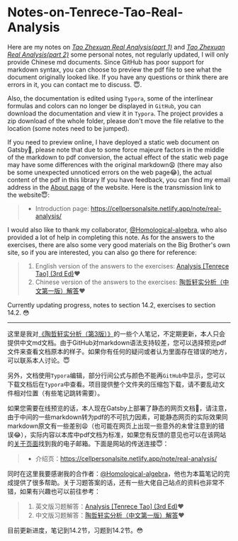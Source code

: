 # Notes-on-Tenrece-Tao-Real-Analysis
Here are my notes on [*Tao Zhexuan Real Analysis(part 1)*](https://cellpersonalsite.gatsbyjs.io/resourcefile/book/Analysis-II-(Terence-Tao)-part-1.pdf) and [*Tao Zhexuan Real Analysis(part 2)*](https://cellpersonalsite.gatsbyjs.io/resourcefile/book/Analysis-II-(Terence-Tao)-part-2.pdf) some personal notes, not regularly updated, I will only provide Chinese md documents. Since GitHub has poor support for markdown syntax, you can choose to preview the pdf file to see what the document originally looked like. If you have any questions or think there are errors in it, you can contact me to discuss. :innocent:.

Also, the documentation is edited using `Typora`, some of the interlinear formulas and colors can no longer be displayed in `GitHub`, you can download the documentation and view it in `Typora`. The project provides a zip download of the whole folder, please don't move the file relative to the location (some notes need to be jumped).

If you need to preview online, I have deployed a static web document on Gatsby:tada:, please note that due to some force majeure factors in the middle of the markdown to pdf conversion, the actual effect of the static web page may have some differences with the original markdown:weary: (there may also be some unexpected unnoticed errors on the web page:joy:), the actual content of the pdf in this library If you have feedback, you can find my email address in the [About page](https://cellpersonalsite.netlify.app/about/) of the website. Here is the transmission link to the website:innocent::

> * Introduction page: <https://cellpersonalsite.netlify.app/note/real-analysis/>

I would also like to thank my collaborator, [@Homological-algebra](https://github.com/Homological-algebra), who also provided a lot of help in completing this note. As for the answers to the exercises, there are also some very good materials on the Big Brother's own site, so if you are interested, you can also go there for reference:

> 1. English version of the answers to the exercises: [Analysis [Tenrece Tao] (3rd Ed)](https://christangdt.home.blog/analysis/analysis-tenrece-tao-3rd-ed/):heart:
> 2. Chinese version of the answers to the exercises: [陶哲轩实分析（中文第一版）解答](https://alg1lc.home.blog/t-tao_analysis_solution-index/?frame-):heart:

Currently updating progress, notes to section 14.2, exercises to section 14.2. :flushed:

---

这里是我对[《陶哲轩实分析（第3版）》](https://cellpersonalsite.gatsbyjs.io/resourcefile/book/实分析（第3版）.pdf)的一些个人笔记，不定期更新，本人只会提供中文md文档。由于GitHub对markdown语法支持较差，您可以选择预览pdf文件来查看文档原本的样子。如果你有任何的疑问或者认为里面存在错误的地方，可以联系本人讨论。:innocent:

另外，文档使用`Typora`编辑，部分行间公式与颜色不能再`GitHub`中显示，您可以下载文档后在`Typora`中查看。项目提供整个文件夹的压缩包下载，请不要乱动文件相对位置（有些笔记跳转需要）。

如果您需要在线预览的话，本人现在Gatsby上部署了静态的网页文档:tada:，请注意，由于中间的一些markdown转为pdf的不可抗力因素，可能静态网页的实际效果同markdown原文有一些差别:weary:（也可能在网页上出现一些意外的未曾注意到的错误:joy:），实际内容以本库中pdf文档为标准，如果您有反馈的意见也可以在该网站的[关于页面](https://cellpersonalsite.netlify.app/about/)找到我的电子邮箱。下面是网站的传送连接:innocent:：

> * 介绍页：<https://cellpersonalsite.netlify.app/note/real-analysis/>

同时在这里我要感谢我的合作者：[@Homological-algebra](https://github.com/Homological-algebra)，他也为本篇笔记的完成提供了很多帮助。关于习题答案的话，还有一些大佬自己站点的资料也非常不错，如果有兴趣也可以前往参考：

> 1. 英文版习题解答：[Analysis [Tenrece Tao] (3rd Ed)](https://christangdt.home.blog/analysis/analysis-tenrece-tao-3rd-ed/):heart:
> 2. 中文版习题解答：[陶哲轩实分析（中文第一版）解答](https://alg1lc.home.blog/t-tao_analysis_solution-index/?frame-):heart:

目前更新进度，笔记到14.2节，习题到14.2节。:flushed: